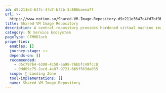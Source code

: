```yaml
---
id: d9c211e3-647c-4fd7-bf3b-3c806baeea7f
url: >-
  https://www.notion.so/Shared-VM-Image-Repository-d9c211e3647c4fd7bf3b3c806baeea7f
title: Shared VM Image Repository
description: A central repository provides hardened virtual machine images.
category: 🛠 Service Ecosystem
pageType: CFMMBlock
properties:
  enables: []
  journey-stage: ⭐️⭐️
  depends-on: []
  recommended:
    - d5c797b4-6300-4c58-aa98-76bbfc49fcc8
    - 0dd09c75-2acd-4e87-9721-6b5f563da035
  scope: 🛬 Landing Zone
  tool-implementations: []
  name: Shared VM Image Repository
---
```


